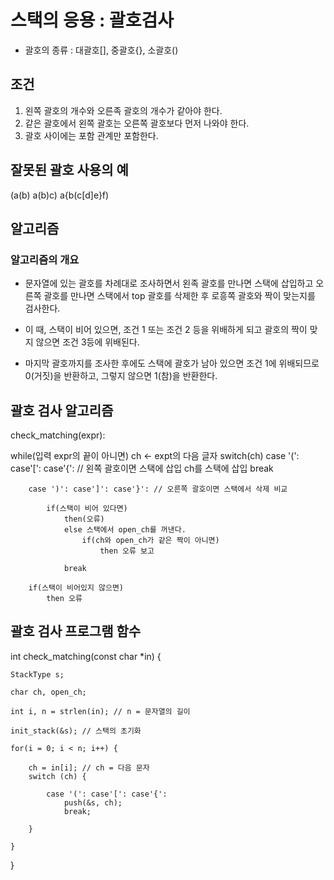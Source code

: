 # 스택의 응용 : 괄호검사

- 괄호의 종류 : 대괄호[], 중괄호{}, 소괄호()

## 조건

1. 왼쪽 괄호의 개수와 오른족 괄호의 개수가 같아야 한다.
2. 같은 괄호에서 왼쪽 괄호는 오른쪽 괄호보다 먼저 나와야 한다.
3. 괄호 사이에는 포함 관계만 포함한다.


## 잘못된 괄호 사용의 예

(a(b)
a(b)c)
a{b(c[d]e}f)

## 알고리즘

### 알고리즘의 개요

- 문자열에 있는 괄호를 차례대로 조사하면서 왼족 괄호를 만나면 스택에 삽입하고 오른쪽 괄호를 만나면 스택에서 top 괄호를 삭제한 후 로흥쪽 괄호와 짝이 맞는지를 검사한다.

- 이 때, 스택이 비어 있으면, 조건 1 또는 조건 2 등을 위배하게 되고 괄호의 짝이 맞지 않으면 조건 3등에 위배된다.

- 마지막 괄호까지를 조사한 후에도 스택에 괄호가 남아 있으면 조건 1에 위배되므로 0(거짓)을 반환하고, 그렇지 않으면 1(참)을 반환한다.


## 괄호 검사 알고리즘

check_matching(expr):

while(입력 expr의 끝이 아니면)
    ch <- expt의 다음 글자
    switch(ch)
        case '(': case'[': case'{': // 왼쪽 괄호이면 스택에 삽입
            ch를 스택에 삽입
            break

        case ')': case']': case'}': // 오른쪽 괄호이면 스택에서 삭제 비교

            if(스택이 비어 있다면)
                then(오류)
                else 스택에서 open_ch를 꺼낸다.
                    if(ch와 open_ch가 같은 짝이 아니면)
                        then 오류 보고

                break

        if(스택이 비어있지 않으면)
            then 오류


## 괄호 검사 프로그램 함수

int check_matching(const char *in) {

    StackType s;

    char ch, open_ch;

    int i, n = strlen(in); // n = 문자열의 길이

    init_stack(&s); // 스택의 초기화

    for(i = 0; i < n; i++) {

        ch = in[i]; // ch = 다음 문자
        switch (ch) {

            case '(': case'[': case'{':
                push(&s, ch);
                break;

        }

    }

}